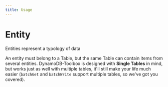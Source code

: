 ```yaml
---
title: Usage
---
```


# Entity

Entities represent a typology of data

An entity must belong to a Table, but the same Table can contain items from several entities. DynamoDB-Toolbox is designed with **Single Tables** in mind, but works just as well with multiple tables, it'll still make your life much easier (`batchGet` and `batchWrite` support multiple tables, so we've got you covered).
